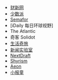 - [财新网](https://www.caixin.com/?NOJP)
- [少数派](https://sspai.com/)
- [Semafor](https://www.semafor.com/)
- [iDaily 每日环球视野]
- The Atlantic
- 奇客 Solidot
- [生活奇旅](https://weichen.zhubai.love/)
- [新闻实验室](https://newslab.info/)
- [NextDraft](https://nextdraft.com/)
- [Shyrism](https://shyrz.zhubai.love/)
- [Aeon](https://aeon.co/)
- [小报童](https://xiaobot.net/home.html)
